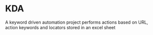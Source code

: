 # KDA
A keyword driven automation project performs actions based on URL, action keywords and locators stored in an excel sheet
